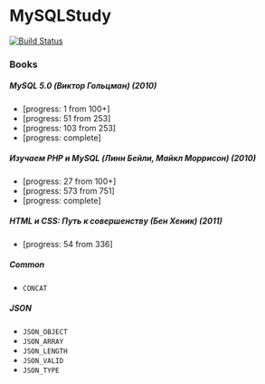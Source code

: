 # MySQLStudy

[![Build Status](https://travis-ci.org/SkyStudy/MySQLStudy.svg)](https://travis-ci.org/SkyStudy/MySQLStudy)

### Books
##### MySQL 5.0 (Виктор Гольцман) (2010)
* [progress: 1 from 100+]
* [progress: 51 from 253]
* [progress: 103 from 253]
* [progress: complete]


##### Изучаем PHP и MySQL (Линн Бейли, Майкл Моррисон) (2010)
* [progress: 27 from 100+]
* [progress: 573 from 751]
* [progress: complete]


##### HTML и CSS: Путь к совершенству (Бен Хеник) (2011)
* [progress: 54 from 336]

##### Common
* `CONCAT`

##### JSON
* `JSON_OBJECT`
* `JSON_ARRAY`
* `JSON_LENGTH`
* `JSON_VALID`
* `JSON_TYPE`